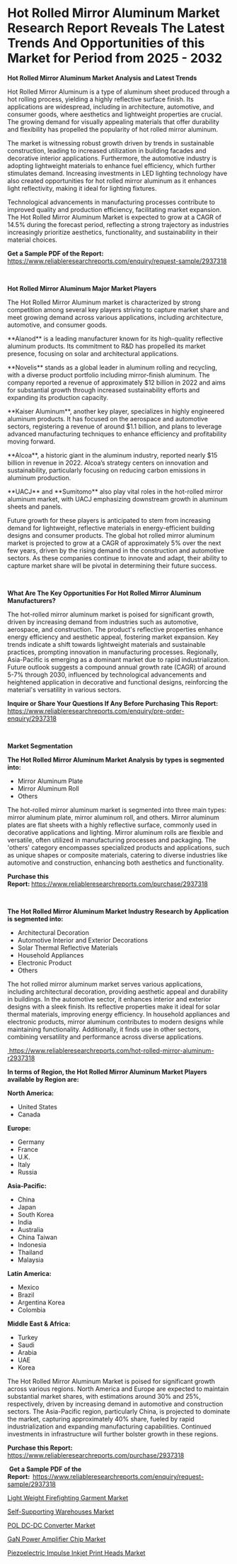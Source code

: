 <p><h1>Hot Rolled Mirror Aluminum Market Research Report Reveals The Latest Trends And Opportunities of this Market for Period from 2025 - 2032</h1></p><p><strong>Hot Rolled Mirror Aluminum Market Analysis and Latest Trends</strong></p>
<p><p>Hot Rolled Mirror Aluminum is a type of aluminum sheet produced through a hot rolling process, yielding a highly reflective surface finish. Its applications are widespread, including in architecture, automotive, and consumer goods, where aesthetics and lightweight properties are crucial. The growing demand for visually appealing materials that offer durability and flexibility has propelled the popularity of hot rolled mirror aluminum. </p><p>The market is witnessing robust growth driven by trends in sustainable construction, leading to increased utilization in building facades and decorative interior applications. Furthermore, the automotive industry is adopting lightweight materials to enhance fuel efficiency, which further stimulates demand. Increasing investments in LED lighting technology have also created opportunities for hot rolled mirror aluminum as it enhances light reflectivity, making it ideal for lighting fixtures. </p><p>Technological advancements in manufacturing processes contribute to improved quality and production efficiency, facilitating market expansion. The Hot Rolled Mirror Aluminum Market is expected to grow at a CAGR of 14.5% during the forecast period, reflecting a strong trajectory as industries increasingly prioritize aesthetics, functionality, and sustainability in their material choices.</p></p>
<p><strong>Get a Sample PDF of the Report:&nbsp;</strong> <a href="https://www.reliableresearchreports.com/enquiry/request-sample/2937318?utm_campaign=112&utm_medium=2&utm_source=Github&utm_content=ia&utm_term=14032025&utm_id=hot-rolled-mirror-aluminum">https://www.reliableresearchreports.com/enquiry/request-sample/2937318</a></p>
<p>&nbsp;</p>
<p><strong>Hot Rolled Mirror Aluminum Major Market Players</strong></p>
<p><p>The Hot Rolled Mirror Aluminum market is characterized by strong competition among several key players striving to capture market share and meet growing demand across various applications, including architecture, automotive, and consumer goods.</p><p>**Alanod** is a leading manufacturer known for its high-quality reflective aluminum products. Its commitment to R&D has propelled its market presence, focusing on solar and architectural applications. </p><p>**Novelis** stands as a global leader in aluminum rolling and recycling, with a diverse product portfolio including mirror-finish aluminum. The company reported a revenue of approximately $12 billion in 2022 and aims for substantial growth through increased sustainability efforts and expanding its production capacity.</p><p>**Kaiser Aluminum**, another key player, specializes in highly engineered aluminum products. It has focused on the aerospace and automotive sectors, registering a revenue of around $1.1 billion, and plans to leverage advanced manufacturing techniques to enhance efficiency and profitability moving forward.</p><p>**Alcoa**, a historic giant in the aluminum industry, reported nearly $15 billion in revenue in 2022. Alcoa’s strategy centers on innovation and sustainability, particularly focusing on reducing carbon emissions in aluminum production.</p><p>**UACJ** and **Sumitomo** also play vital roles in the hot-rolled mirror aluminum market, with UACJ emphasizing downstream growth in aluminum sheets and panels.</p><p>Future growth for these players is anticipated to stem from increasing demand for lightweight, reflective materials in energy-efficient building designs and consumer products. The global hot rolled mirror aluminum market is projected to grow at a CAGR of approximately 5% over the next few years, driven by the rising demand in the construction and automotive sectors. As these companies continue to innovate and adapt, their ability to capture market share will be pivotal in determining their future success.</p></p>
<p>&nbsp;</p>
<p><strong>What Are The Key Opportunities For Hot Rolled Mirror Aluminum Manufacturers?</strong></p>
<p><p>The hot-rolled mirror aluminum market is poised for significant growth, driven by increasing demand from industries such as automotive, aerospace, and construction. The product's reflective properties enhance energy efficiency and aesthetic appeal, fostering market expansion. Key trends indicate a shift towards lightweight materials and sustainable practices, prompting innovation in manufacturing processes. Regionally, Asia-Pacific is emerging as a dominant market due to rapid industrialization. Future outlook suggests a compound annual growth rate (CAGR) of around 5-7% through 2030, influenced by technological advancements and heightened application in decorative and functional designs, reinforcing the material's versatility in various sectors.</p></p>
<p><strong>Inquire or Share Your Questions If Any Before Purchasing This Report:</strong> <a href="https://www.reliableresearchreports.com/enquiry/pre-order-enquiry/2937318?utm_campaign=112&utm_medium=2&utm_source=Github&utm_content=ia&utm_term=14032025&utm_id=hot-rolled-mirror-aluminum">https://www.reliableresearchreports.com/enquiry/pre-order-enquiry/2937318</a></p>
<p>&nbsp;</p>
<p><strong>Market Segmentation</strong></p>
<p><strong>The Hot Rolled Mirror Aluminum Market Analysis by types is segmented into:</strong></p>
<p><ul><li>Mirror Aluminum Plate</li><li>Mirror Aluminum Roll</li><li>Others</li></ul></p>
<p><p>The hot-rolled mirror aluminum market is segmented into three main types: mirror aluminum plate, mirror aluminum roll, and others. Mirror aluminum plates are flat sheets with a highly reflective surface, commonly used in decorative applications and lighting. Mirror aluminum rolls are flexible and versatile, often utilized in manufacturing processes and packaging. The 'others' category encompasses specialized products and applications, such as unique shapes or composite materials, catering to diverse industries like automotive and construction, enhancing both aesthetics and functionality.</p></p>
<p><strong>Purchase this Report:&nbsp;</strong><a href="https://www.reliableresearchreports.com/purchase/2937318?utm_campaign=112&utm_medium=2&utm_source=Github&utm_content=ia&utm_term=14032025&utm_id=hot-rolled-mirror-aluminum">https://www.reliableresearchreports.com/purchase/2937318</a></p>
<p>&nbsp;</p>
<p><strong>The Hot Rolled Mirror Aluminum Market Industry Research by Application is segmented into:</strong></p>
<p><ul><li>Architectural Decoration</li><li>Automotive Interior and Exterior Decorations</li><li>Solar Thermal Reflective Materials</li><li>Household Appliances</li><li>Electronic Product</li><li>Others</li></ul></p>
<p><p>The hot rolled mirror aluminum market serves various applications, including architectural decoration, providing aesthetic appeal and durability in buildings. In the automotive sector, it enhances interior and exterior designs with a sleek finish. Its reflective properties make it ideal for solar thermal materials, improving energy efficiency. In household appliances and electronic products, mirror aluminum contributes to modern designs while maintaining functionality. Additionally, it finds use in other sectors, combining versatility and performance across diverse applications.</p></p>
<p><a href="https://www.reliableresearchreports.com/hot-rolled-mirror-aluminum-r2937318?utm_campaign=112&utm_medium=2&utm_source=Github&utm_content=ia&utm_term=14032025&utm_id=hot-rolled-mirror-aluminum">&nbsp;https://www.reliableresearchreports.com/hot-rolled-mirror-aluminum-r2937318</a></p>
<p><strong>In terms of Region, the Hot Rolled Mirror Aluminum Market Players available by Region are:</strong></p>
<p>
    <p> <strong> North America: </strong>
        <ul>
            <li>United States</li>
            <li>Canada</li>
        </ul>
        </p> 
    <p> <strong> Europe: </strong>
        <ul>
            <li>Germany</li>
            <li>France</li>
            <li>U.K.</li>
            <li>Italy</li>
            <li>Russia</li>
        </ul>
        </p> 
    <p> <strong> Asia-Pacific: </strong>
        <ul>
            <li>China</li>
            <li>Japan</li>
            <li>South Korea</li>
            <li>India</li>
            <li>Australia</li>
            <li>China Taiwan</li>
            <li>Indonesia</li>
            <li>Thailand</li>
            <li>Malaysia</li>
        </ul>
        </p> 
    <p> <strong> Latin America: </strong>
        <ul>
            <li>Mexico</li>
            <li>Brazil</li>
            <li>Argentina Korea</li>
            <li>Colombia</li>
        </ul>
        </p> 
    <p> <strong> Middle East & Africa: </strong>
        <ul>
            <li>Turkey</li>
            <li>Saudi</li>
            <li>Arabia</li>
            <li>UAE</li>
            <li>Korea</li>
        </ul>
    </p>
    </p>
<p><p>The Hot Rolled Mirror Aluminum Market is poised for significant growth across various regions. North America and Europe are expected to maintain substantial market shares, with estimations around 30% and 25%, respectively, driven by increasing demand in automotive and construction sectors. The Asia-Pacific region, particularly China, is projected to dominate the market, capturing approximately 40% share, fueled by rapid industrialization and expanding manufacturing capabilities. Continued investments in infrastructure will further bolster growth in these regions.</p></p>
<p><strong>Purchase this Report: </strong><a href="https://www.reliableresearchreports.com/purchase/2937318?utm_campaign=112&utm_medium=2&utm_source=Github&utm_content=ia&utm_term=14032025&utm_id=hot-rolled-mirror-aluminum">https://www.reliableresearchreports.com/purchase/2937318</a></p>
<p>&nbsp;<strong>Get a Sample PDF of the Report:&nbsp;&nbsp;</strong><a href="https://www.reliableresearchreports.com/enquiry/request-sample/2937318?utm_campaign=112&utm_medium=2&utm_source=Github&utm_content=ia&utm_term=14032025&utm_id=hot-rolled-mirror-aluminum">https://www.reliableresearchreports.com/enquiry/request-sample/2937318</a></p>
<p><strong></strong></p>
<p><p><a href="https://github.com/ximensbisade/Market-Research-Report-List-1/blob/main/light-weight-firefighting-garment-market.md?utm_campaign=112&utm_medium=2&utm_source=Github&utm_content=ia&utm_term=14032025&utm_id=hot-rolled-mirror-aluminum">Light Weight Firefighting Garment Market</a></p><p><a href="https://github.com/amagloeaad54/Market-Research-Report-List-1/blob/main/self-supporting-warehouses-market.md?utm_campaign=112&utm_medium=2&utm_source=Github&utm_content=ia&utm_term=14032025&utm_id=hot-rolled-mirror-aluminum">Self-Supporting Warehouses Market</a></p><p><a href="https://github.com/chaiszepkadk/Market-Research-Report-List-1/blob/main/pol-dc-dc-converter-market.md?utm_campaign=112&utm_medium=2&utm_source=Github&utm_content=ia&utm_term=14032025&utm_id=hot-rolled-mirror-aluminum">POL DC-DC Converter Market</a></p><p><a href="https://github.com/oeungcolesh0/Market-Research-Report-List-1/blob/main/gan-power-amplifier-chip-market.md?utm_campaign=112&utm_medium=2&utm_source=Github&utm_content=ia&utm_term=14032025&utm_id=hot-rolled-mirror-aluminum">GaN Power Amplifier Chip Market</a></p><p><a href="https://github.com/neiridionna/Market-Research-Report-List-1/blob/main/piezoelectric-impulse-inkjet-print-heads-market.md?utm_campaign=112&utm_medium=2&utm_source=Github&utm_content=ia&utm_term=14032025&utm_id=hot-rolled-mirror-aluminum">Piezoelectric Impulse Inkjet Print Heads Market</a></p></p>